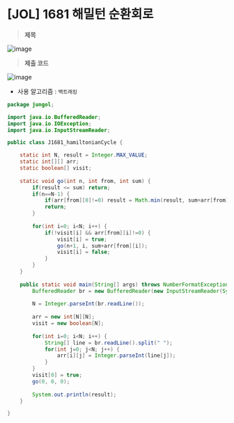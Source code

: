 # [JOL] 1681 해밀턴 순환회로
> **제목**
> 
![image](https://user-images.githubusercontent.com/80896077/174958880-ff78ab15-2277-4849-8f6f-73cbccbd336d.png)

> **제출 코드**
>
![image](https://user-images.githubusercontent.com/80896077/174958908-8e42155d-d03e-4f3b-90fc-45e56b6d0d78.png)

- 사용 알고리즘 : `백트래킹`

```java
package jungol;

import java.io.BufferedReader;
import java.io.IOException;
import java.io.InputStreamReader;

public class J1681_hamiltonianCycle {

	static int N, result = Integer.MAX_VALUE;
	static int[][] arr;
	static boolean[] visit;
	
	static void go(int n, int from, int sum) {
		if(result <= sum) return;
		if(n==N-1) {
			if(arr[from][0]!=0) result = Math.min(result, sum+arr[from][0]);
			return;
		}
		
		for(int i=0; i<N; i++) {
			if(!visit[i] && arr[from][i]!=0) {
				visit[i] = true;
				go(n+1, i, sum+arr[from][i]);
				visit[i] = false;
			}
		}
	}
	
	public static void main(String[] args) throws NumberFormatException, IOException {
		BufferedReader br = new BufferedReader(new InputStreamReader(System.in));
		
		N = Integer.parseInt(br.readLine());
		
		arr = new int[N][N];
		visit = new boolean[N];
		
		for(int i=0; i<N; i++) {
			String[] line = br.readLine().split(" ");
			for(int j=0; j<N; j++) {
				arr[i][j] = Integer.parseInt(line[j]);
			}
		}
		visit[0] = true;
		go(0, 0, 0);
		
		System.out.println(result);
	}

}
```
